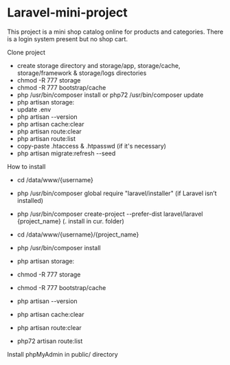 # Laravel-mini-project

This project is a mini shop catalog online for products and categories. There is a login system present but no shop cart.

Clone project

- create storage directory and storage/app, storage/cache, storage/framework & storage/logs directories
- chmod -R 777 storage
- chmod -R 777 bootstrap/cache
- php /usr/bin/composer install or php72 /usr/bin/composer update
- php artisan storage:
- update .env
- php artisan --version
- php artisan cache:clear
- php artisan route:clear
- php artisan route:list
- copy-paste .htaccess & .htpasswd (if it's necessary)
- php artisan migrate:refresh --seed

How to install

- cd /data/www/{username}
- php /usr/bin/composer global require "laravel/installer" (if Laravel isn’t installed)
- php /usr/bin/composer create-project --prefer-dist laravel/laravel {project_name}  (. install in cur. folder) 
- cd /data/www/{username}/{project_name}
- php /usr/bin/composer install
- php artisan storage:

- chmod -R 777 storage
- chmod -R 777 bootstrap/cache

- php artisan --version
- php artisan cache:clear
- php artisan route:clear
- php72 artisan route:list

Install phpMyAdmin in public/ directory
